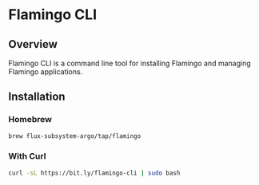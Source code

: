 # Flamingo CLI

## Overview

Flamingo CLI is a command line tool for installing Flamingo and managing Flamingo applications.

## Installation

### Homebrew
```bash
brew flux-subsystem-argo/tap/flamingo
```

### With Curl
```bash
curl -sL https://bit.ly/flamingo-cli | sudo bash
```
